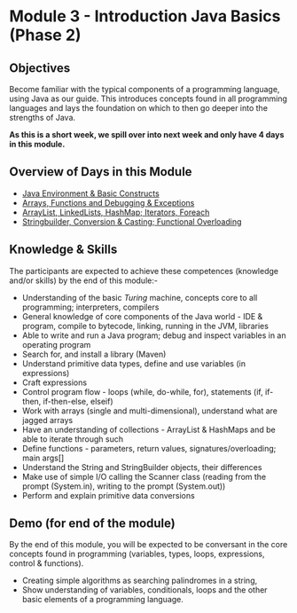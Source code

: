 # Module 3 - Introduction Java Basics (Phase 2)

## Objectives
Become familiar with the typical components of a programming language, using Java as our guide.  This introduces concepts found in all programming languages and lays the foundation on which to then go deeper into the strengths of Java.

__As this is a short week, we spill over into next week and only have 4 days in this module.__

## Overview of Days in this Module
- [Java Environment &amp; Basic Constructs](https://github.com/greenfox-academy/teaching-materials/tree/master/java-basics/1-installing-basics)
- [Arrays, Functions and Debugging &amp; Exceptions](m03d2-arrays-collections-functions)
- [ArrayList, LinkedLists, HashMap;  Iterators, Foreach](m03d3)
- [Stringbuilder, Conversion & Casting; Functional Overloading](m03d4)

## Knowledge & Skills
The participants are expected to achieve these competences (knowledge and/or skills) by the end of this module:-
- Understanding of the basic *Turing* machine, concepts core to all programming; interpreters, compilers
- General knowledge of core components of the Java world - IDE & program, compile to bytecode, linking, running in the JVM, libraries
- Able to write and run a Java program; debug and inspect variables in an operating program
- Search for, and install a library (Maven)
- Understand primitive data types, define and use variables (in expressions)
- Craft expressions
- Control program flow - loops (while, do-while, for), statements (if, if-then, if-then-else, elseif)
- Work with arrays (single and multi-dimensional), understand what are jagged arrays
- Have an understanding of collections - ArrayList & HashMaps and be able to iterate through such
- Define functions - parameters, return values, signatures/overloading; main args[]
- Understand the String and StringBuilder objects, their differences
- Make use of simple I/O calling the Scanner class (reading from the prompt (System.in), writing to the prompt (System.out))
- Perform and explain primitive data conversions

## Demo (for end of the module)
By the end of this module, you will be expected to be conversant in the core concepts found in programming (variables, types, loops, expressions, control & functions).
 - Creating simple algorithms as searching palindromes in a string,
 - Show understanding of variables, conditionals, loops and the other basic elements of a programming language.
